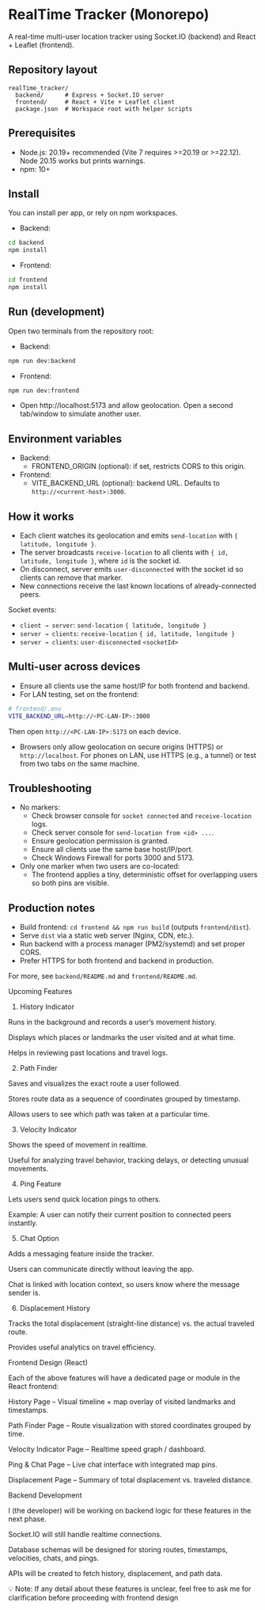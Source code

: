 # RealTime Tracker (Monorepo)

A real-time multi-user location tracker using Socket.IO (backend) and React + Leaflet (frontend).

## Repository layout

```
realTime_tracker/
  backend/      # Express + Socket.IO server
  frontend/     # React + Vite + Leaflet client
  package.json  # Workspace root with helper scripts
```

## Prerequisites
- Node.js: 20.19+ recommended (Vite 7 requires >=20.19 or >=22.12). Node 20.15 works but prints warnings.
- npm: 10+

## Install
You can install per app, or rely on npm workspaces.

- Backend:
```bash
cd backend
npm install
```
- Frontend:
```bash
cd frontend
npm install
```

## Run (development)
Open two terminals from the repository root:
- Backend:
```bash
npm run dev:backend
```
- Frontend:
```bash
npm run dev:frontend
```
- Open http://localhost:5173 and allow geolocation. Open a second tab/window to simulate another user.

## Environment variables
- Backend:
  - FRONTEND_ORIGIN (optional): if set, restricts CORS to this origin.
- Frontend:
  - VITE_BACKEND_URL (optional): backend URL. Defaults to `http://<current-host>:3000`.

## How it works
- Each client watches its geolocation and emits `send-location` with `{ latitude, longitude }`.
- The server broadcasts `receive-location` to all clients with `{ id, latitude, longitude }`, where `id` is the socket id.
- On disconnect, server emits `user-disconnected` with the socket id so clients can remove that marker.
- New connections receive the last known locations of already-connected peers.

Socket events:
- `client → server`: `send-location` `{ latitude, longitude }`
- `server → clients`: `receive-location` `{ id, latitude, longitude }`
- `server → clients`: `user-disconnected` `<socketId>`

## Multi-user across devices
- Ensure all clients use the same host/IP for both frontend and backend.
- For LAN testing, set on the frontend:
```bash
# frontend/.env
VITE_BACKEND_URL=http://<PC-LAN-IP>:3000
```
Then open `http://<PC-LAN-IP>:5173` on each device.
- Browsers only allow geolocation on secure origins (HTTPS) or `http://localhost`. For phones on LAN, use HTTPS (e.g., a tunnel) or test from two tabs on the same machine.

## Troubleshooting
- No markers:
  - Check browser console for `socket connected` and `receive-location` logs.
  - Check server console for `send-location from <id> ...`.
  - Ensure geolocation permission is granted.
  - Ensure all clients use the same base host/IP/port.
  - Check Windows Firewall for ports 3000 and 5173.
- Only one marker when two users are co-located:
  - The frontend applies a tiny, deterministic offset for overlapping users so both pins are visible.

## Production notes
- Build frontend: `cd frontend && npm run build` (outputs `frontend/dist`).
- Serve `dist` via a static web server (Nginx, CDN, etc.).
- Run backend with a process manager (PM2/systemd) and set proper CORS.
- Prefer HTTPS for both frontend and backend in production.

For more, see `backend/README.md` and `frontend/README.md`.



Upcoming Features
1. History Indicator

Runs in the background and records a user’s movement history.

Displays which places or landmarks the user visited and at what time.

Helps in reviewing past locations and travel logs.

2. Path Finder

Saves and visualizes the exact route a user followed.

Stores route data as a sequence of coordinates grouped by timestamp.

Allows users to see which path was taken at a particular time.

3. Velocity Indicator

Shows the speed of movement in realtime.

Useful for analyzing travel behavior, tracking delays, or detecting unusual movements.

4. Ping Feature

Lets users send quick location pings to others.

Example: A user can notify their current position to connected peers instantly.

5. Chat Option

Adds a messaging feature inside the tracker.

Users can communicate directly without leaving the app.

Chat is linked with location context, so users know where the message sender is.

6. Displacement History

Tracks the total displacement (straight-line distance) vs. the actual traveled route.

Provides useful analytics on travel efficiency.

Frontend Design (React)

Each of the above features will have a dedicated page or module in the React frontend:

History Page – Visual timeline + map overlay of visited landmarks and timestamps.

Path Finder Page – Route visualization with stored coordinates grouped by time.

Velocity Indicator Page – Realtime speed graph / dashboard.

Ping & Chat Page – Live chat interface with integrated map pins.

Displacement Page – Summary of total displacement vs. traveled distance.

Backend Development

I (the developer) will be working on backend logic for these features in the next phase.

Socket.IO will still handle realtime connections.

Database schemas will be designed for storing routes, timestamps, velocities, chats, and pings.

APIs will be created to fetch history, displacement, and path data.

💡 Note: If any detail about these features is unclear, feel free to ask me for clarification before proceeding with frontend design 



